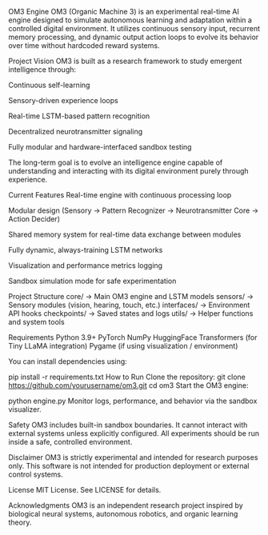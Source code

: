 OM3 Engine
OM3 (Organic Machine 3) is an experimental real-time AI engine designed to simulate autonomous learning and adaptation within a controlled digital environment. It utilizes continuous sensory input, recurrent memory processing, and dynamic output action loops to evolve its behavior over time without hardcoded reward systems.

Project Vision
OM3 is built as a research framework to study emergent intelligence through:

Continuous self-learning

Sensory-driven experience loops

Real-time LSTM-based pattern recognition

Decentralized neurotransmitter signaling

Fully modular and hardware-interfaced sandbox testing

The long-term goal is to evolve an intelligence engine capable of understanding and interacting with its digital environment purely through experience.

Current Features
Real-time engine with continuous processing loop

Modular design (Sensory → Pattern Recognizer → Neurotransmitter Core → Action Decider)

Shared memory system for real-time data exchange between modules

Fully dynamic, always-training LSTM networks

Visualization and performance metrics logging

Sandbox simulation mode for safe experimentation

Project Structure
core/ → Main OM3 engine and LSTM models
sensors/ → Sensory modules (vision, hearing, touch, etc.)
interfaces/ → Environment API hooks
checkpoints/ → Saved states and logs
utils/ → Helper functions and system tools

Requirements
Python 3.9+
PyTorch
NumPy
HuggingFace Transformers (for Tiny LLaMA integration)
Pygame (if using visualization / environment)

You can install dependencies using:


pip install -r requirements.txt
How to Run
Clone the repository:
git clone https://github.com/yourusername/om3.git
cd om3
Start the OM3 engine:

python engine.py
Monitor logs, performance, and behavior via the sandbox visualizer.

Safety
OM3 includes built-in sandbox boundaries. It cannot interact with external systems unless explicitly configured. All experiments should be run inside a safe, controlled environment.

Disclaimer
OM3 is strictly experimental and intended for research purposes only.
This software is not intended for production deployment or external control systems.

License
MIT License. See LICENSE for details.

Acknowledgments
OM3 is an independent research project inspired by biological neural systems, autonomous robotics, and organic learning theory.

